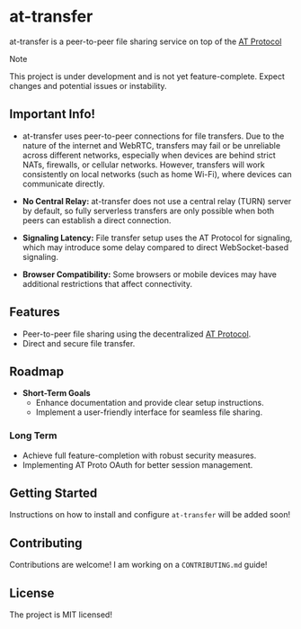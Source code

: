 # at-transfer

at-transfer is a peer-to-peer file sharing service on top of the [AT Protocol](https://atproto.com)

> [!NOTE]
> This project is under development and is not yet feature-complete. Expect changes and potential issues or instability.

## Important Info!
- at-transfer uses peer-to-peer connections for file transfers. Due to the nature of the internet and WebRTC, transfers may fail or be unreliable across different networks, especially when devices are behind strict NATs, firewalls, or cellular networks. However, transfers will work consistently on local networks (such as home Wi-Fi), where devices can communicate directly.

- **No Central Relay:** at-transfer does not use a central relay (TURN) server by default, so fully serverless transfers are only possible when both peers can establish a direct connection.
- **Signaling Latency:** File transfer setup uses the AT Protocol for signaling, which may introduce some delay compared to direct WebSocket-based signaling.
- **Browser Compatibility:** Some browsers or mobile devices may have additional restrictions that affect connectivity.

## Features
- Peer-to-peer file sharing using the decentralized [AT Protocol](https://atproto.com).
- Direct and secure file transfer.

## Roadmap
- **Short-Term Goals**
    - Enhance documentation and provide clear setup instructions.
    - Implement a user-friendly interface for seamless file sharing.

### Long Term
- Achieve full feature-completion with robust security measures.
- Implementing AT Proto OAuth for better session management.

## Getting Started
Instructions on how to install and configure `at-transfer` will be added soon!

## Contributing
Contributions are welcome! I am working on a `CONTRIBUTING.md` guide!

## License
The project is MIT licensed!
